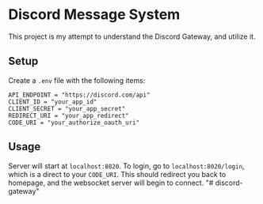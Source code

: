 # Discord Message System
This project is my attempt to understand the Discord Gateway, and utilize it.

## Setup
Create a `.env` file with the following items:
```
API_ENDPOINT = "https://discord.com/api"
CLIENT_ID = "your_app_id"
CLIENT_SECRET = "your_app_secret"
REDIRECT_URI = "your_app_redirect"
CODE_URI = "your_authorize_oauth_uri"
```

## Usage

Server will start at `localhost:8020`. To login, go to `localhost:8020/login`, which is a direct to your `CODE_URI`. This should redirect you back to homepage, and the websocket server will begin to connect.
"# discord-gateway" 
